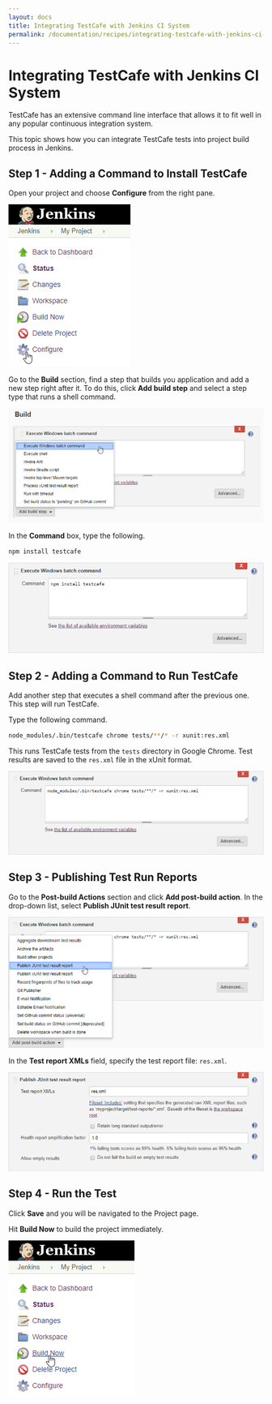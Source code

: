 ```yaml
---
layout: docs
title: Integrating TestCafe with Jenkins CI System
permalink: /documentation/recipes/integrating-testcafe-with-jenkins-ci-system.html
---
```

# Integrating TestCafe with Jenkins CI System

TestCafe has an extensive command line interface that allows it to fit well in any popular continuous integration system.

This topic shows how you can integrate TestCafe tests into project build process in Jenkins.

## Step 1 - Adding a Command to Install TestCafe

Open your project and choose **Configure** from the right pane.

![Click the Configure Button](../../images/jenkins/project-configure.png)

Go to the **Build** section, find a step that builds you application and add a new step right after it. To do this, click **Add build step** and select a step type that runs a shell command.

![Add a Batch Command](../../images/jenkins/add-batch-command.png)

In the **Command** box, type the following.

```sh
npm install testcafe
```

![npm install Command](../../images/jenkins/npm-install-command.png)

## Step 2 - Adding a Command to Run TestCafe

Add another step that executes a shell command after the previous one. This step will run TestCafe.

Type the following command.

```sh
node_modules/.bin/testcafe chrome tests/**/* -r xunit:res.xml
```

This runs TestCafe tests from the `tests` directory in Google Chrome. Test results are saved to the `res.xml` file in the xUnit format.

![Run Tests Command](../../images/jenkins/run-tests-command.png)

## Step 3 - Publishing Test Run Reports

Go to the **Post-build Actions** section and click **Add post-build action**. In the drop-down list, select **Publish JUnit test result report**.

![Adding a Post-Build Action](../../images/jenkins/add-post-build-action.png)

In the **Test report XMLs** field, specify the test report file: `res.xml`.

![Publishing Test Report](../../images/jenkins/publish-test-report.png)

## Step 4 - Run the Test

Click **Save** and you will be navigated to the Project page.

Hit **Build Now** to build the project immediately.

![Click the Build Now Button](../../images/jenkins/project-build-now.png)
